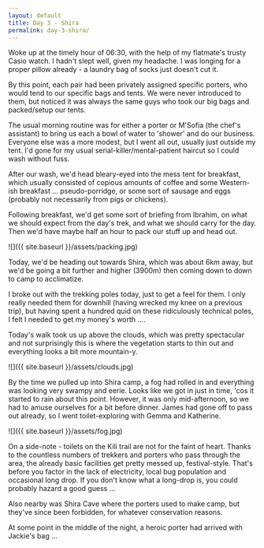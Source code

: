 ```yaml
---
layout: default
title: Day 3 - Shira
permalink: day-3-shira/
---
```

Woke up at the timely hour of 06:30, with the help of my flatmate's trusty Casio watch. I hadn't slept well, given my headache. I was longing for a proper pillow already - a laundry bag of socks just doesn't cut it.

By this point, each pair had been privately assigned specific porters, who would tend to our specific bags and tents. We were never introduced to them, but noticed it was always the same guys who took our big bags and packed/setup our tents.

The usual morning routine was for either a porter or M'Sofia (the chef's assistant) to bring us each a bowl of water to 'shower' and do our business. Everyone else was a more modest, but I went all out, usually just outside my tent. I'd gone for my usual serial-killer/mental-patient haircut so I could wash without fuss.

After our wash, we'd head bleary-eyed into the mess tent for breakfast, which usually consisted of copious amounts of coffee and some Western-ish breakfast ... pseudo-porridge, or some sort of sausage and eggs (probably not necessarily from pigs or chickens).

Following breakfast, we'd get some sort of briefing from Ibrahim, on what we should expect from the day's trek, and what we should carry for the day. Then we'd have maybe half an hour to pack our stuff up and head out.

![]({{ site.baseurl }}/assets/packing.jpg)

Today, we'd be heading out towards Shira, which was about 6km away, but we'd be going a bit further and higher (3900m) then coming down to down to camp to acclimatize.

I broke out with the trekking poles today, just to get a feel for them. I only really needed them for downhill (having wrecked my knee on a previous trip), but having spent a hundred quid on these ridiculously technical poles, I felt I needed to get my money's worth ....

Today's walk took us up above the clouds, which was pretty spectacular and not surprisingly this is where the vegetation starts to thin out and everything looks a bit more mountain-y.

![]({{ site.baseurl }}/assets/clouds.jpg)

By the time we pulled up into Shira camp, a fog had rolled in and everything was looking very swampy and eerie. Looks like we got in just in time, 'cos it started to rain about this point. However, it was only mid-afternoon, so we had to amuse ourselves for a bit before dinner. James had gone off to pass out already, so I went toilet-exploring with Gemma and Katherine.

![]({{ site.baseurl }}/assets/fog.jpg)

On a side-note - toilets on the Kili trail are not for the faint of heart. Thanks to the countless numbers of trekkers and porters who pass through the area, the already basic facilities get pretty messed up, festival-style. That's before you factor in the lack of electricity, local bug population and occasional long drop. If you don't know what a long-drop is, you could probably hazard a good guess ...

Also nearby was Shira Cave where the porters used to make camp, but they've since been forbidden, for whatever conservation reasons.

At some point in the middle of the night, a heroic porter had arrived with Jackie's bag ...
